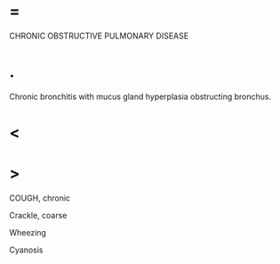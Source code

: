 # =

CHRONIC OBSTRUCTIVE PULMONARY DISEASE

# .

Chronic bronchitis with mucus gland hyperplasia obstructing bronchus.

# <

# >

COUGH, chronic

Crackle, coarse

Wheezing

Cyanosis
